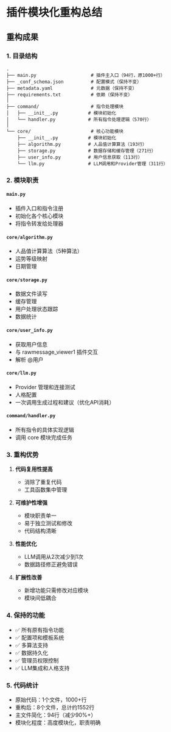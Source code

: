 # 插件模块化重构总结

## 重构成果

### 1. 目录结构
```
.
├── main.py                    # 插件主入口（94行，原1000+行）
├── _conf_schema.json          # 配置模式（保持不变）
├── metadata.yaml              # 元数据（保持不变）
├── requirements.txt           # 依赖（保持不变）
│
├── command/                   # 指令处理模块
│   ├── __init__.py           # 模块初始化
│   └── handler.py            # 所有指令处理逻辑（570行）
│
└── core/                      # 核心功能模块
    ├── __init__.py           # 模块初始化
    ├── algorithm.py          # 人品值计算算法（193行）
    ├── storage.py            # 数据存储和缓存管理（271行）
    ├── user_info.py          # 用户信息获取（113行）
    └── llm.py                # LLM调用和Provider管理（311行）
```

### 2. 模块职责

#### `main.py`
- 插件入口和指令注册
- 初始化各个核心模块
- 将指令转发给处理器

#### `core/algorithm.py`
- 人品值计算算法（5种算法）
- 运势等级映射
- 日期管理

#### `core/storage.py`
- 数据文件读写
- 缓存管理
- 用户处理状态跟踪
- 数据统计

#### `core/user_info.py`
- 获取用户信息
- 与 rawmessage_viewer1 插件交互
- 解析 @用户

#### `core/llm.py`
- Provider 管理和连接测试
- 人格配置
- 一次调用生成过程和建议（优化API消耗）

#### `command/handler.py`
- 所有指令的具体实现逻辑
- 调用 core 模块完成任务

### 3. 重构优势

1. **代码复用性提高**
   - 消除了重复代码
   - 工具函数集中管理

2. **可维护性增强**
   - 模块职责单一
   - 易于独立测试和修改
   - 代码结构清晰

3. **性能优化**
   - LLM调用从2次减少到1次
   - 数据路径修正避免错误

4. **扩展性改善**
   - 新增功能只需修改对应模块
   - 模块间低耦合

### 4. 保持的功能
- ✅ 所有原有指令功能
- ✅ 配置项和模板系统
- ✅ 多算法支持
- ✅ 数据持久化
- ✅ 管理员权限控制
- ✅ LLM集成和人格支持

### 5. 代码统计
- 原始代码：1个文件，1000+行
- 重构后：8个文件，总计约1552行
- 主文件简化：94行（减少90%+）
- 模块化程度：高度模块化，职责明确
